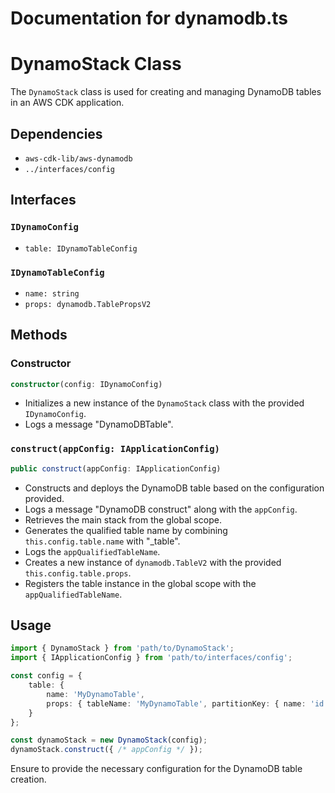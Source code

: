 # Documentation for dynamodb.ts

# DynamoStack Class

The `DynamoStack` class is used for creating and managing DynamoDB tables in an AWS CDK application.

## Dependencies
- `aws-cdk-lib/aws-dynamodb`
- `../interfaces/config`

## Interfaces
### `IDynamoConfig`
- `table: IDynamoTableConfig`

### `IDynamoTableConfig`
- `name: string`
- `props: dynamodb.TablePropsV2`

## Methods
### Constructor
```typescript
constructor(config: IDynamoConfig)
```
- Initializes a new instance of the `DynamoStack` class with the provided `IDynamoConfig`.
- Logs a message "DynamoDBTable".

### `construct(appConfig: IApplicationConfig)`
```typescript
public construct(appConfig: IApplicationConfig)
```
- Constructs and deploys the DynamoDB table based on the configuration provided.
- Logs a message "DynamoDB construct" along with the `appConfig`.
- Retrieves the main stack from the global scope.
- Generates the qualified table name by combining `this.config.table.name` with "_table".
- Logs the `appQualifiedTableName`.
- Creates a new instance of `dynamodb.TableV2` with the provided `this.config.table.props`.
- Registers the table instance in the global scope with the `appQualifiedTableName`.

## Usage
```typescript
import { DynamoStack } from 'path/to/DynamoStack';
import { IApplicationConfig } from 'path/to/interfaces/config';

const config = {
    table: {
        name: 'MyDynamoTable',
        props: { tableName: 'MyDynamoTable', partitionKey: { name: 'id', type: dynamodb.AttributeType.STRING } }
    }
};

const dynamoStack = new DynamoStack(config);
dynamoStack.construct({ /* appConfig */ });
```

Ensure to provide the necessary configuration for the DynamoDB table creation.